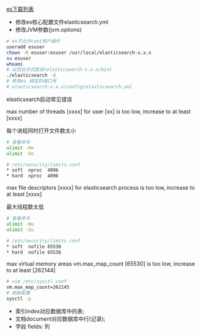 [es下载列表](https://www.elastic.co/cn/downloads/past-releases#elasticsearch)

- 修改es核心配置文件elasticsearch.yml
- 修改JVM参数(jvm.options)

```bash
# es不允许root用户操作
useradd esuser
chown -R esuser:esuser /usr/local/elasticsearch-x.x.x
su esuser
whoami
# 以后台方式启动(elasticsearch-x.x.x/bin)
./elasticsearch -d
# 修改es 绑定的端口号
# elasticsearch-x.x.x/config/elasticsearch.yml
```

elasticsearch启动常见错误

max number of threads [xxxx] for user [xx] is too low, increase to at least [xxxx]

每个进程同时打开文件数太小

```bash
# 查看命令
ulimit -Hn
ulimit -Sn
```

```bash
# /etc/security/limits.conf
* soft  nproc  4096
* hard  nproc  4096
```

max file descriptors [xxxx] for elasticsearch process is too low, increase to at least [xxxx]

最大线程数太低

```bash
# 查看命令
ulimit -Hu
ulimit -Su
```

```bash
# /etc/security/limits.conf
* soft  nofile 65536
* hard  nofile 65536
```

max virtual memory areas vm.max_map_count [65530] is too low, increase to at least [262144]

```bash
# vim /etc/sysctl.conf
vm.max_map_count=262145
# 刷新配置
sysctl -p
```

- 索引index对应数据库中的表; 
- 文档document对应数据库中行(记录); 
- 字段 fields: 列
